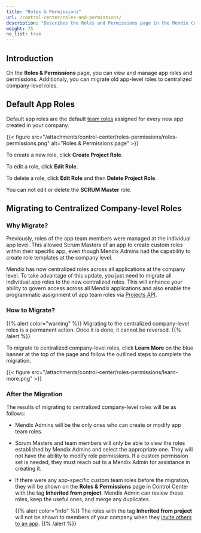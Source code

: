 ```yaml
---
title: "Roles & Permissions"
url: /control-center/roles-and-permissions/
description: "Describes the Roles and Permissions page in the Mendix Control Center."
weight: 75
no_list: true
---
```


## Introduction

On the **Roles & Permissions** page, you can view and manage app roles and permissions. Additionaly, you can migrate old app-level roles to centralized company-level roles.

## Default App Roles

Default app roles are the default [team roles](/developerportal/general/app-roles/#team-roles) assigned for every new app created in your company.

{{< figure src="/attachments/control-center/roles-permissions/roles-permissions.png"  alt="Roles & Permissions page" >}}

To create a new role, click **Create Project Role**.

To edit a role, click **Edit Role**.

To delete a role, click **Edit Role** and then **Delete Project Role**.

You can not edit or delete the **SCRUM Master** role.

## Migrating to Centralized Company-level Roles

### Why Migrate?

Previously, roles of the app team members were managed at the individual app level. This allowed Scrum Masters of an app to create custom roles within their specific app, even though Mendix Admins had the capability to create role templates at the company level.

Mendix has now centralized roles across all applications at the company level. To take advantage of this update, you just need to migrate all individual app roles to the new centralized roles. This will enhance your ability to govern access across all Mendix applications and also enable the programmatic assignment of app team roles via [Projects API](/apidocs-mxsdk/apidocs/projects-api/).

### How to Migrate?

{{% alert color="warning" %}}
Migrating to the centralized company-level roles is a permanent action. Once it is done, it cannot be reversed.
{{% /alert %}}

To migrate to centralized company-level roles, click **Learn More** on the blue banner at the top of the page and follow the outlined steps to complete the migration.

{{< figure src="/attachments/control-center/roles-permissions/learn-more.png"  >}}

### After the Migration

The results of migrating to centralized company-level roles will be as follows:

- Mendix Admins will be the only ones who can create or modify app team roles.

- Scrum Masters and team members will only be able to view the roles established by Mendix Admins and select the appropriate one. They will not have the ability to modify role permissions. If a custom permission set is needed, they must reach out to a Mendix Admin for assistance in creating it.

- If there were any app-specific custom team roles before the migration, they will be shown on the **Roles & Permissions** page in Control Center with the tag **Inherited from project**. Mendix Admin can review these roles, keep the useful ones, and merge any duplicates.

  {{% alert color="info" %}}
  The roles with the tag **Inherited from project** will not be shown to members of your company when they [invite others to an app](/developerportal/general/team/#inviting).
  {{% /alert %}} 
